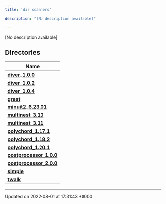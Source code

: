 ```yaml
---
title: 'dir scanners'

description: "[No description available]"

---
```







[No description available]

## Directories

| Name           |
| -------------- |
| **[diver_1.0.0](/documentation/code/darkbit_developmentfiles/dir_9bd3aed32ec8bd367861725b20010384/#dir-diver-1.0.0)**  |
| **[diver_1.0.2](/documentation/code/darkbit_developmentfiles/dir_fe5cdeed6f25b5e8a069027a5edb5ecb/#dir-diver-1.0.2)**  |
| **[diver_1.0.4](/documentation/code/darkbit_developmentfiles/dir_cd56b820a3fd9ed55409611c7168824f/#dir-diver-1.0.4)**  |
| **[great](/documentation/code/darkbit_developmentfiles/dir_c2376b1b28bb353769fcfd26f3d1eeb1/#dir-great)**  |
| **[minuit2_6.23.01](/documentation/code/darkbit_developmentfiles/dir_7fcfb5b82aa150d39c838e6a12859a9d/#dir-minuit2-6.23.01)**  |
| **[multinest_3.10](/documentation/code/darkbit_developmentfiles/dir_5586646e495602c2f03a5336e5e192fd/#dir-multinest-3.10)**  |
| **[multinest_3.11](/documentation/code/darkbit_developmentfiles/dir_306d653ce190cf44278777a89d3651fa/#dir-multinest-3.11)**  |
| **[polychord_1.17.1](/documentation/code/darkbit_developmentfiles/dir_6b1e346d6123626e373511de3785bcc9/#dir-polychord-1.17.1)**  |
| **[polychord_1.18.2](/documentation/code/darkbit_developmentfiles/dir_3de1cbd221e731b2497e5ee3aeeea5ef/#dir-polychord-1.18.2)**  |
| **[polychord_1.20.1](/documentation/code/darkbit_developmentfiles/dir_b430640f4f39d6c7b33f69d5e30d7712/#dir-polychord-1.20.1)**  |
| **[postprocessor_1.0.0](/documentation/code/darkbit_developmentfiles/dir_7b69e7ad4fec2b09bd32d36e3f57d933/#dir-postprocessor-1.0.0)**  |
| **[postprocessor_2.0.0](/documentation/code/darkbit_developmentfiles/dir_956502f093d814aec56dee1681ec96bb/#dir-postprocessor-2.0.0)**  |
| **[simple](/documentation/code/darkbit_developmentfiles/dir_2fc5b0cddd582275265e6d78b79ba9e2/#dir-simple)**  |
| **[twalk](/documentation/code/darkbit_developmentfiles/dir_97255124848cb6f74544e390937dcdd5/#dir-twalk)**  |






-------------------------------

Updated on 2022-08-01 at 17:31:43 +0000
